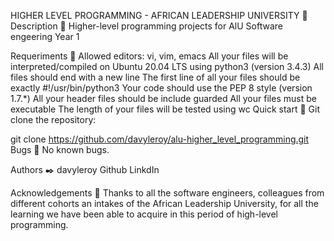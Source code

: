 HIGHER LEVEL PROGRAMMING - AFRICAN LEADERSHIP UNIVERSITY 🤖
Description 💬
Higher-level programming projects for AlU Software engeering  Year 1

Requeriments 📑
Allowed editors: vi, vim, emacs
All your files will be interpreted/compiled on Ubuntu 20.04 LTS using python3 (version 3.4.3)
All files should end with a new line
The first line of all your files should be exactly #!/usr/bin/python3
Your code should use the PEP 8 style (version 1.7.*)
All your header files should be include guarded
All your files must be executable
The length of your files will be tested using wc
Quick start 🏃
Git clone the repository:

git clone https://github.com/davyleroy/alu-higher_level_programming.git
Bugs 📢
No known bugs.

Authors ✒️
davyleroy Github LinkdIn

Acknowledgements 🙏
Thanks to all the software engineers, colleagues from different cohorts an intakes of the African Leadership University, for all the learning we have been able to acquire in this period of high-level programming.
